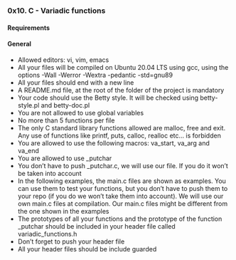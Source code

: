 ### 0x10. C - Variadic functions

#### Requirements

#### General


  * Allowed editors: vi, vim, emacs
  * All your files will be compiled on Ubuntu 20.04 LTS using gcc, using the options -Wall -Werror -Wextra -pedantic -std=gnu89
  *  All your files should end with a new line
  *  A README.md file, at the root of the folder of the project is mandatory 
  * Your code should use the Betty style. It will be checked using betty-style.pl and betty-doc.pl
  *  You are not allowed to use global variables
  *    No more than 5 functions per file
  * The only C standard library functions allowed are malloc, free and exit. Any use of functions like printf, puts, calloc, realloc etc… is forbidden
  *  You are allowed to use the following macros: va_start, va_arg and va_end
  * You are allowed to use _putchar
  *  You don’t have to push _putchar.c, we will use our file. If you do it won’t be taken into account
  * In the following examples, the main.c files are shown as examples. You can use them to test your functions, but you don’t have to push them to your repo (if you do we won’t take them into account). We will use our own main.c files at compilation. Our main.c files might be different from the one shown in the examples
  *  The prototypes of all your functions and the prototype of the function _putchar should be included in your header file called variadic_functions.h
  * Don’t forget to push your header file
  *  All your header files should be include guarded
